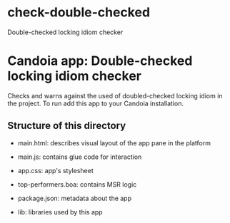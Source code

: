 # check-double-checked
Double-checked locking  idiom checker

# Candoia app: Double-checked locking  idiom checker
Checks and warns against the used of doubled-checked locking idiom in the project. To run add this app to your Candoia installation.

## Structure of this directory
- main.html: describes visual layout of the app pane in the platform

- main.js: contains glue code for interaction

- app.css: app's stylesheet

- top-performers.boa: contains MSR logic 

- package.json: metadata about the app

- lib: libraries used by this app

